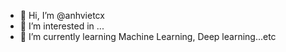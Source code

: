 - 👋 Hi, I’m @anhvietcx
- 👀 I’m interested in ...
- 🌱 I’m currently learning Machine Learning, Deep learning...etc

<!---
anhvietcx/anhvietcx is a ✨ special ✨ repository because its `README.md` (this file) appears on your GitHub profile.
You can click the Preview link to take a look at your changes.
--->
